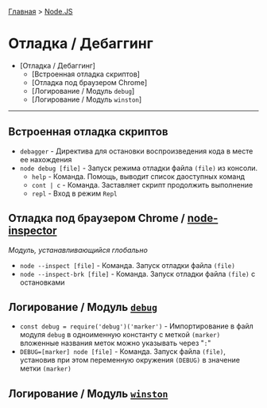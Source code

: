 [Главная](../../README.md#readme) > [Node.JS](../README.md#readme)

# Отладка / Дебаггинг

- [Отладка / Дебаггинг]
  - [Встроенная отладка скриптов]
  - [Отладка под браузером Chrome]
  - [Логирование / Модуль `debug`]
  - [Логирование / Модуль `winston`]

***

## Встроенная отладка скриптов

* `debagger` - Директива для остановки воспроизведения кода в месте ее нахождения
* `node debug [file]` - Запуск режима отладки файла `(file)` из консоли.
  * `help` - Команда. Помощь, выводит список даоступных команд
  * `cont | c` - Команда. Заставляет скрипт продолжить выполнение
  * `repl` - Вход в режим `Repl`

## Отладка под браузером Chrome / [node-inspector](https://github.com/node-inspector/node-inspector)

*Модуль, устанавливающийся глобально*

* `node --inspect [file]` - Команда. Запуск отладки файла `(file)`
* `node --inspect-brk [file]` - Команда. Запуск отладки файла `(file)` с остановками

## Логирование / Модуль [`debug`](https://github.com/visionmedia/debug#readme)

* `const debug = require('debug')('marker')` - Импортирование в файл модуля `debug` в одноименную константу с меткой `(marker)` вложенные  названия меток можно указывать через "`:`"
* `DEBUG=[marker] node [file]` - Команда. Запуск файла `(file)`, установив при этом переменную окружения `(DEBUG)` в значение метки `(marker)`

## Логирование / Модуль [`winston`](https://github.com/winstonjs/winston#readme)

